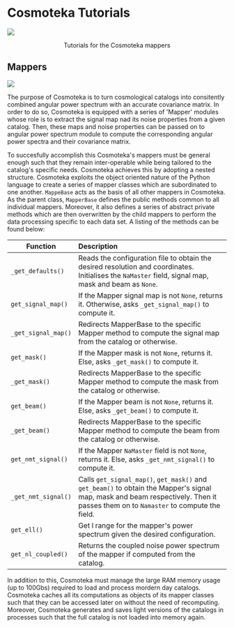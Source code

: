 # Cosmoteka Tutorials
![](https://raw.githubusercontent.com/JaimeRZP/Cosmoteka_tutorials/master/docs/src/assets/cosmoteka_logo.png)
<p align="center"> Tutorials for the Cosmoteka mappers </p>

## Mappers
![](https://raw.githubusercontent.com/JaimeRZP/Cosmoteka_tutorials/master/docs/src/assets/cosmoteka_tutorials_diagram.png)

The purpose of Cosmoteka is to turn cosmological catalogs into consitently combined angular power spectrum with an accurate covariance matrix. In order to do so, Cosmoteka is equipped with a series of 'Mapper' modules whose role is to extract the signal map nad its noise properties from a given catalog. Then, these maps and noise properties can be passed on to angular power spectrum module to compute the corresponding angular power spectra and their covariance matrix. 

To succesfully accomplish this Cosmoteka's mappers must be general enough such that they remain inter-operable while being tailored to the catalog's specific needs. Cosmoteka achieves this by adopting a nested structure. Cosmoteka exploits the object oriented nature of the Python language to create a series of mapper classes which are subordinated to one another. ```MappeBase``` acts as the basis of all other mappers in Cosmoteka. As the parent class, ```MapperBase``` defines the public methods common to all individual mappers. Moreover, it also defines a series of abstract private methods which are then overwritten by the child mappers to perform the data processing specific to each data set. A listing of the methods can be found below:

| Function                 | Description                                                                                                                                                    |
| -----------              | :-----------                                                                                                                                                   |
| ```_get_defaults()```    | Reads the configuration file to obtain the desired resolution and coordinates. Initialises the ```NaMaster``` field, signal map, mask and beam as ```None```.   |
| ```get_signal_map()```   | If the Mapper signal map is not ```None```, returns it. Otherwise, asks ```_get_signal_map()``` to compute it.                                                 |
| ```_get_signal_map()```  | Redirects MapperBase to the specific Mapper method to compute the signal map from the catalog or otherwise.                                                    |
| ```get_mask()```         | If the Mapper mask is not ```None```, returns it. Else, asks ```_get_mask()``` to compute it.                                                                  |
| ```_get_mask()```        | Redirects MapperBase to the specific Mapper method to compute the mask from the catalog or otherwise.                                                          |
| ```get_beam()```         | If the Mapper beam is not ```None```, returns it. Else, asks ```_get_beam()``` to compute it.                                                                  |
| ```_get_beam()```        | Redirects MapperBase to the specific Mapper method to compute the beam from the catalog or otherwise.                                                          |
| ```get_nmt_signal()```   | If the Mapper ```NaMaster``` field is not ```None```, returns it. Else, asks ```_get_nmt_signal()``` to compute it.                                            |
| ```_get_nmt_signal()```  | Calls  ```get_signal_map()```,  ```get_mask()``` and  ```get_beam()``` to obtain the Mapper's signal map, mask and beam respectively. Then it passes them on to  ```Namaster``` to compute the field. |
| ```get_ell()```          | Get l range for the mapper's power spectrum given the desired configuration.                                                                                   |
| ```get_nl_coupled()```   | Returns the coupled noise power spectrum of the mapper if computed from the catalog.                                                                           |

In addition to this, Cosmoteka must manage the large RAM memory usage (up to 100Gbs) required to load and process mordern day catalogs. Cosmoteka caches all its computations as objects of its mapper classes such that they can be accessed later on without the need of recomputing. Moreover, Cosmoteka generates and saves light versions of the catalogs in processes such that the full catalog is not loaded into memory again.
